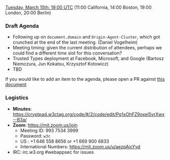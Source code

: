 
[Tuesday, March 15th: 19:00 UTC](https://www.timeanddate.com/worldclock/fixedtime.html?iso=20220315T1900) (11:00 California, 14:00 Boston, 19:00 London, 20:00 Berlin)

### Draft Agenda

*   Following up on `document.domain` and `Origin-Agent-Cluster`, which got crunched at the end of the last meeting. (Daniel Vogelheim)
*   Meeting timing: given the current distribution of attendees, perhaps we could find a different time slot for this conversation?
*   Trusted Types deployment at Facebook, Microsoft, and Google (Bartosz Niemczura, Jun Kokatsu, Krzysztof Kotowicz)
*   TBD

If you would like to add an item to the agenda, please open a PR against [this document](https://github.com/w3c/webappsec/new/main/meetings/2021/2021-10-19-agenda.md)

### Logistics

*   **Minutes**: https://cryptpad.w3ctag.org/code/#/2/code/edit/Pq1xOhFZ9oxeI5vrXwx--B3a/
*   **Zoom**: https://mit.zoom.us/join
    * Meeting ID: 993 7534 3999
    * Password: `w3c`
    * US : +1 646 558 8656 or +1 669 900 6833
    * International Numbers: https://mit.zoom.us/u/aezpAicYyd
*   IRC: irc.w3.org #webappsec for issues
